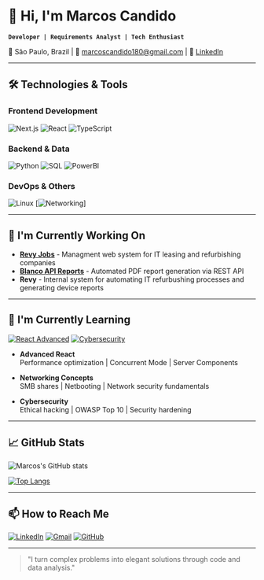 # 👋 Hi, I'm Marcos Candido 

**`Developer | Requirements Analyst | Tech Enthusiast`**

📍 São Paulo, Brazil | 📧 [marcoscandido180@gmail.com](mailto:marcoscandido180@gmail.com) | 🔗 [LinkedIn](https://www.linkedin.com/in/marcos-candido-8b7917253/)

---

## 🛠️ Technologies & Tools

### Frontend Development
![Next.js](https://img.shields.io/badge/Next.js-000000?style=for-the-badge&logo=nextdotjs&logoColor=white)
![React](https://img.shields.io/badge/React-61DAFB?style=for-the-badge&logo=react&logoColor=black)
![TypeScript](https://img.shields.io/badge/TypeScript-3178C6?style=for-the-badge&logo=typescript&logoColor=white)

### Backend & Data
![Python](https://img.shields.io/badge/Python-3776AB?style=for-the-badge&logo=python&logoColor=white)
![SQL](https://img.shields.io/badge/SQL-4479A1?style=for-the-badge&logo=postgresql&logoColor=white)
![PowerBI](https://img.shields.io/badge/Power_BI-F2C811?style=for-the-badge&logo=powerbi&logoColor=black)

### DevOps & Others
![Linux](https://img.shields.io/badge/Linux-FCC624?style=for-the-badge&logo=linux&logoColor=black)
[![Networking](https://img.shields.io/badge/Networking-00599C?style=flat-square&logo=cisco&logoColor=white)]

---

## 🔭 I'm Currently Working On

- **[Revy Jobs](https://github.com/candmarkin/revy-jobs-app)** - Managment web system for IT leasing and refurbishing companies
- **[Blanco API Reports](https://github.com/candmarkin/blanco-api-reports)** - Automated PDF report generation via REST API
- **Revy** - Internal system for automating IT refurbushing processes and generating device reports

---

## 🌱 I'm Currently Learning

[![React Advanced](https://img.shields.io/badge/React_Advanced-61DAFB?style=flat-square&logo=react&logoColor=black)](https://reactjs.org/docs/optimizing-performance.html)
[![Cybersecurity](https://img.shields.io/badge/Cybersecurity-FF6D00?style=flat-square&logo=lock&logoColor=white)](https://)

- **Advanced React**  
  Performance optimization | Concurrent Mode | Server Components  

- **Networking Concepts**  
  SMB shares | Netbooting | Network security fundamentals  

- **Cybersecurity**  
  Ethical hacking | OWASP Top 10 | Security hardening  

---

## 📈 GitHub Stats

![Marcos's GitHub stats](https://github-readme-stats.vercel.app/api?username=candmarkin&show_icons=true&theme=radical)

[![Top Langs](https://github-readme-stats.vercel.app/api/top-langs/?username=candmarkin&layout=compact&theme=radical)](https://github.com/anuraghazra/github-readme-stats)

---

## 📫 How to Reach Me

[![LinkedIn](https://img.shields.io/badge/LinkedIn-0A66C2?style=for-the-badge&logo=linkedin&logoColor=white)](https://www.linkedin.com/in/marcos-candido-8b7917253/)
[![Gmail](https://img.shields.io/badge/Gmail-EA4335?style=for-the-badge&logo=gmail&logoColor=white)](mailto:marcoscandido180@gmail.com)
[![GitHub](https://img.shields.io/badge/GitHub-181717?style=for-the-badge&logo=github&logoColor=white)](https://github.com/candmarkin)

---

> "I turn complex problems into elegant solutions through code and data analysis."
